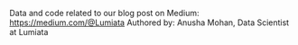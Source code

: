 Data and code related to our blog post on Medium: https://medium.com/@Lumiata
Authored by: Anusha Mohan, Data Scientist at Lumiata
